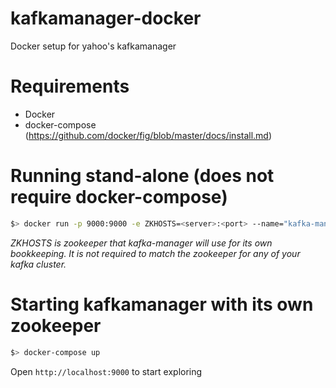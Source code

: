 # kafkamanager-docker
Docker setup for yahoo's kafkamanager

# Requirements
- Docker
- docker-compose (https://github.com/docker/fig/blob/master/docs/install.md)


# Running stand-alone (does not require docker-compose)
```sh
$> docker run -p 9000:9000 -e ZKHOSTS=<server>:<port> --name="kafka-manager" srangwala/kafkamanager
```
_ZKHOSTS is zookeeper that kafka-manager will use for its own bookkeeping. It is not required to match the zookeeper for any
of your kafka cluster._

# Starting kafkamanager with its own zookeeper
``` sh
$> docker-compose up
```
Open ```http://localhost:9000``` to start exploring


